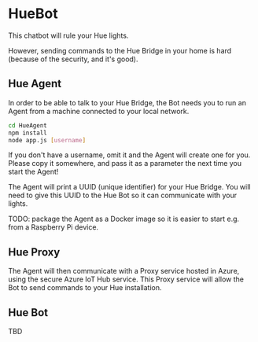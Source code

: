 # HueBot

This chatbot will rule your Hue lights.

However, sending commands to the Hue Bridge in your home is hard (because of the security, and it's good).

## Hue Agent

In order to be able to talk to your Hue Bridge, the Bot needs you to run an Agent from a machine connected to your local network.

``` sh
cd HueAgent
npm install
node app.js [username]
```

If you don't have a username, omit it and the Agent will create one for you. Please copy it somewhere, and pass it as a parameter the next time you start the Agent!

The Agent will print a UUID (unique identifier) for your Hue Bridge. You will need to give this UUID to the Hue Bot so it can communicate with your lights.

TODO: package the Agent as a Docker image so it is easier to start e.g. from a Raspberry Pi device.

## Hue Proxy

The Agent will then communicate with a Proxy service hosted in Azure, using the secure Azure IoT Hub service. This Proxy service will allow the Bot to send commands to your Hue installation.

## Hue Bot

TBD
